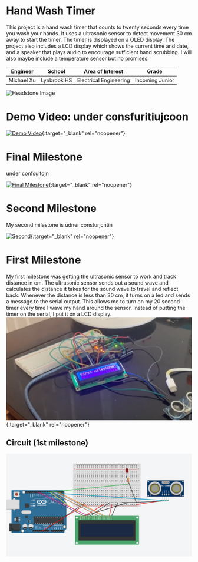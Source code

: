 ﻿# Hand Wash Timer
 This project is a hand wash timer that counts to twenty seconds every time you wash your hands. It uses a ultrasonic sensor to detect movement 30 cm away to start the timer. The timer is displayed on a OLED display. The project also includes a LCD display which shows the current time and date, and a speaker that plays audio to encourage sufficient hand scrubbing. I will also maybe include a temperature sensor but no promises. 
 
| **Engineer** | **School** | **Area of Interest** | **Grade** |
|:--:|:--:|:--:|:--:|
| Michael Xu | Lynbrook HS | Electrical Engineering | Incoming Junior


![Headstone Image](https://www.webstaurantstore.com/images/products/extra_large/569254/2102974.jpg)
  
# Demo Video: under consfuritiujcoon
[![Demo Video](https://cdn.discordapp.com/attachments/501260125731028994/862438682706313256/Screen_Shot_2021-07-07_at_2.03.13_PM.png )](https://www.youtube.com/watch?v=AGEDjoDWGVE "Demo Night Video"){:target="_blank" rel="noopener"}

# Final Milestone
under confsuitojn

[![Final Milestone](https://cdn.discordapp.com/attachments/501260125731028994/862438682706313256/Screen_Shot_2021-07-07_at_2.03.13_PM.png )](https://www.youtube.com/watch?v=ookglHMfglg "Final Milestone"){:target="_blank" rel="noopener"}

# Second Milestone
My second milestone is udner consturjcntin
  
      
            
            
[![Second](https://cdn.discordapp.com/attachments/501260125731028994/862438682706313256/Screen_Shot_2021-07-07_at_2.03.13_PM.png)](https://www.youtube.com/watch?v=328fONESxTU "Second Milestone"){:target="_blank" rel="noopener"}
# First Milestone
  
My first milestone was getting the ultrasonic sensor to work and track distance in cm. The ultrasonic sensor sends out a sound wave and calculates the distance it takes for the sound wave to travel and reflect back. Whenever the distance is less than 30 cm, it turns on a led and sends a message to the serial output. This allows me to turn on my 20 second timer every time I wave my hand around the sensor. Instead of putting the timer on the serial, I put it on a LCD display. 
[![First Milestone](https://github.com/michaelxu28/MichaelX_Portfolio_BSE_part2/blob/main/Screen%20Shot%202021-07-16%20at%201.42.58%20PM.png)](https://youtu.be/UzFh56dkveo "First Milestone"){:target="_blank" rel="noopener"}

## Circuit (1st milestone)

![Headstone Image](https://github.com/michaelxu28/MichaelX_Portfolio_BSE_part2/blob/main/Screen%20Shot%202021-07-16%20at%202.00.51%20PM.png)
